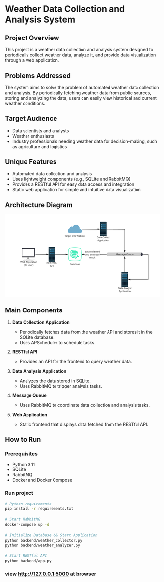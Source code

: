 # Weather Data Collection and Analysis System

## Project Overview

This project is a weather data collection and analysis system designed to periodically collect weather data, analyze it,
and provide data visualization through a web application.

## Problems Addressed

The system aims to solve the problem of automated weather data collection and analysis. By periodically fetching weather
data from public sources, storing and analyzing the data, users can easily view historical and current weather
conditions.

## Target Audience

- Data scientists and analysts
- Weather enthusiasts
- Industry professionals needing weather data for decision-making, such as agriculture and logistics

## Unique Features

- Automated data collection and analysis
- Uses lightweight components (e.g., SQLite and RabbitMQ)
- Provides a RESTful API for easy data access and integration
- Static web application for simple and intuitive data visualization

## Architecture Diagram

![img.png](img.png)

## Main Components

1. **Data Collection Application**
    - Periodically fetches data from the weather API and stores it in the SQLite database.
    - Uses APScheduler to schedule tasks.

2. **RESTful API**
    - Provides an API for the frontend to query weather data.

3. **Data Analysis Application**
    - Analyzes the data stored in SQLite.
    - Uses RabbitMQ to trigger analysis tasks.

4. **Message Queue**
    - Uses RabbitMQ to coordinate data collection and analysis tasks.

5. **Web Application**
    - Static frontend that displays data fetched from the RESTful API.

## How to Run

### Prerequisites

- Python 3.11
- SQLite
- RabbitMQ
- Docker and Docker Compose

### Run project

```bash
# Python requirements
pip install -r requirements.txt

# Start RabbitMQ
docker-compose up -d

# Initialize Database && Start Application
python backend/weather_collector.py
python backend/weather_analyzer.py

# Start RESTful API
python backend/app.py
```

### view http://127.0.0.1:5000 at browser
